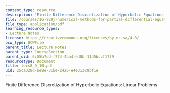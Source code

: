 ```yaml
---
content_type: resource
description: 'Finite Difference Discretization of Hyperbolic Equations: Linear Problems'
file: /courses/16-920j-numerical-methods-for-partial-differential-equations-sma-5212-spring-2003/25ca328dbe8e31be2426e4e313c8bf1e_lecs8_9_10.pdf
file_type: application/pdf
learning_resource_types:
- Lecture Notes
license: https://creativecommons.org/licenses/by-nc-sa/4.0/
ocw_type: OCWFile
parent_title: Lecture Notes
parent_type: CourseSection
parent_uid: 6c55b7dd-f774-4ba4-ed0b-11d5bccf1779
resourcetype: Document
title: lecs8_9_10.pdf
uid: 25ca328d-be8e-31be-2426-e4e313c8bf1e
---
```

Finite Difference Discretization of Hyperbolic Equations: Linear Problems